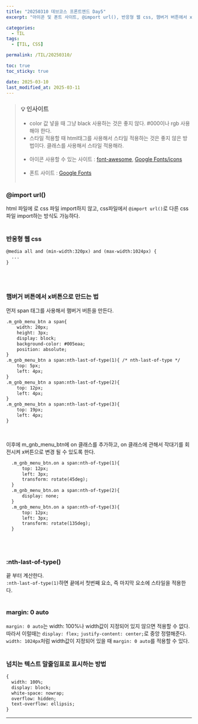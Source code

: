 ```yaml
---
title: "20250310 데브코스 프론트엔드 Day5"
excerpt: "아이콘 및 폰트 사이트, @import url(), 반응형 웹 css, 햄버거 버튼에서 x버튼 만들기, :nth-last-of-type, margin: 0 auto, 넘치는 텍스트 말줄임표로 표시하는 방법"

categories:
  - TIL
tags:
  - [TIL, CSS]

permalink: /TIL/20250310/

toc: true
toc_sticky: true

date: 2025-03-10
last_modified_at: 2025-03-11
---
```

> ### 💡 인사이트
> - color 값 넣을 때 그냥 black 사용하는 것은 좋지 않다. #000이나 rgb 사용해야 한다. <br>
> - 스타일 적용할 때 html태그를 사용해서 스타일 적용하는 것은 좋지 않은 방법이다. 클래스를 사용해서 스타일 적용해라.<br><br>
> - 아이콘 사용할 수 있는 사이트 : [font-awesome](https://fontawesome.com/), [Google Fonts/icons](https://fonts.google.com/icons)<br><br>
> - 폰트 사이트 : [Google Fonts](https://fonts.google.com/)
<br><br>

### @import url()
html 파일에 <link>로 css 파일 import하지 않고, css파일에서 ```@import url()```로 다른 css파일 import하는 방식도 가능하다. <br><br>

### 반응형 웹 css
```html
@media all and (min-width:320px) and (max-width:1024px) {
  ...
}
```
<br><br>

### 햄버거 버튼에서 x버튼으로 만드는 법
먼저 span 태그를 사용해서 햄버거 버튼을 만든다.<br>
```html
.m_gnb_menu_btn a span{
    width: 20px;
    height: 3px;
    display: block;
    background-color: #005eaa;
    position: absolute;
}
.m_gnb_menu_btn a span:nth-last-of-type(1){ /* nth-last-of-type */
    top: 5px;
    left: 4px;
}
.m_gnb_menu_btn a span:nth-last-of-type(2){
    top: 12px;
    left: 4px;
}
.m_gnb_menu_btn a span:nth-last-of-type(3){
    top: 19px;
    left: 4px;
}
```
<br>

이후에 m_gnb_menu_btn에 on 클래스를 추가하고, on 클래스에 관해서 작대기를 회전시켜 x버튼으로 변경 될 수 있도록 한다.<br>
```html
  .m_gnb_menu_btn.on a span:nth-of-type(1){
      top: 12px;
      left: 3px;
      transform: rotate(45deg);
  }
  .m_gnb_menu_btn.on a span:nth-of-type(2){
      display: none;
  }
  .m_gnb_menu_btn.on a span:nth-of-type(3){
      top: 12px;
      left: 3px;
      transform: rotate(135deg);
  }
```
<br><br>

### :nth-last-of-type()
끝 부터 계산한다.<br>
```:nth-last-of-type(1)```하면 끝에서 첫번째 요소, 즉 마지막 요소에 스타일을 적용한다. <br><br>

### margin: 0 auto
```margin: 0 auto```는 width: 100%나 width값이 지정되어 있지 않으면 적용할 수 없다. <br>
따라서 이럴때는 ```display: flex;``` ```justify-content: center;```로 중앙 정렬해준다. <br>
```width: 1024px```처럼 width값이 지정되어 있을 때 ```margin: 0 auto```를 적용할 수 있다. <br>
<br>

### 넘치는 텍스트 말줄임표로 표시하는 방법
```html
{
  width: 100%;
  display: block;
  white-space: nowrap;
  overflow: hidden;
  text-overflow: ellipsis;
}
```

<hr>
